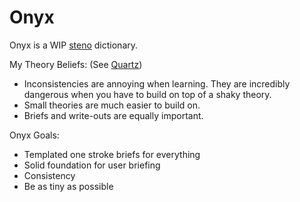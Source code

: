 # Onyx

Onyx is a WIP [steno](steno.md) dictionary.

My Theory Beliefs:
(See [Quartz](quartz.md))
- Inconsistencies are annoying when learning. They are incredibly dangerous when you have to build on top of a shaky theory.
- Small theories are much easier to build on.
- Briefs and write-outs are equally important.

Onyx Goals:
- Templated one stroke briefs for everything
- Solid foundation for user briefing
- Consistency
- Be as tiny as possible

